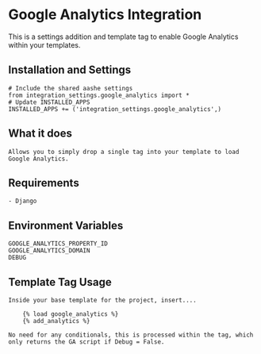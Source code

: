 # Google Analytics Integration

This is a settings addition and template tag to enable Google Analytics
within your templates.

## Installation and Settings

    # Include the shared aashe settings
    from integration_settings.google_analytics import *
    # Update INSTALLED_APPS
    INSTALLED_APPS += ('integration_settings.google_analytics',)

## What it does

    Allows you to simply drop a single tag into your template to load
    Google Analytics.

## Requirements

    - Django

## Environment Variables

    GOOGLE_ANALYTICS_PROPERTY_ID
    GOOGLE_ANALYTICS_DOMAIN
    DEBUG

## Template Tag Usage

    Inside your base template for the project, insert....
    
        {% load google_analytics %}
        {% add_analytics %}
    
    No need for any conditionals, this is processed within the tag, which
    only returns the GA script if Debug = False.

